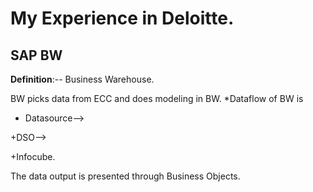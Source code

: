 # My Experience in Deloitte.

			
## SAP BW

**Definition**:-- Business Warehouse.

BW picks data from ECC and does modeling in BW.
*Dataflow of BW is 

+ Datasource--> 

+DSO--> 

+Infocube.

The data output is presented through Business Objects.

